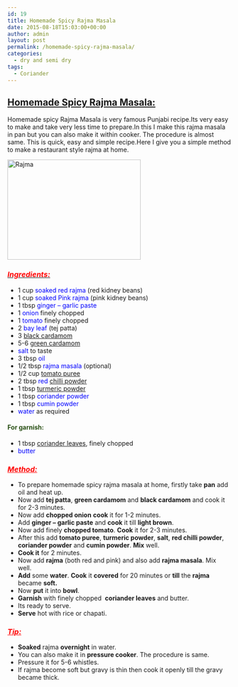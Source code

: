 ```yaml
---
id: 19
title: Homemade Spicy Rajma Masala
date: 2015-08-18T15:03:00+00:00
author: admin
layout: post
permalink: /homemade-spicy-rajma-masala/
categories:
  - dry and semi dry
tags:
  - Coriander
---
```


## <span style="text-decoration: underline;">Homemade Spicy [Rajma](http://en.wikipedia.org/wiki/Rajma "Rajma") Masala:</span>

Homemade spicy Rajma Masala is very famous Punjabi recipe.Its very easy to make and take very less time to prepare.In this I make this rajma masala in pan but you can also make it within cooker. The procedure is almost same. This is quick, easy and simple recipe.Here I give you a simple method to make a restaurant style rajma at home.

<a href="{{site.url}}/wp-content/uploads/2017/03/Rajma.jpg"><img class="aligncenter size-medium wp-image-36" src="{{site.url}}/wp-content/uploads/2017/03/Rajma-300x225.jpg" alt="Rajma" width="300" height="225" /></a>

### _<u><span style="color: red;">Ingredients:</span></u>_

*   1 cup <span style="color: blue;">soaked red rajma</span> (red kidney beans)
*   1 cup <span style="color: blue;">soaked Pink rajma</span> (pink kidney beans)
*   1 tbsp <span style="color: blue;">ginger – garlic paste</span>
*   1 <span style="color: blue;">onion</span> finely chopped
*   1 <span style="color: blue;">tomato</span> finely chopped
*   2 <span style="color: blue;">bay leaf</span> (tej patta)
*   3 <span style="color: blue;">[black cardamom](http://en.wikipedia.org/wiki/Black_cardamom "Black cardamom")</span>
*   5-6 <span style="color: blue;">[green cardamom](http://en.wikipedia.org/wiki/Elettaria "Elettaria")</span>
*   <span style="color: blue;">salt</span> to taste
*   3 tbsp <span style="color: blue;">oil</span>
*   1/2 tbsp <span style="color: blue;">rajma masala</span> (optional)
*   1/2 cup <span style="color: blue;">[tomato puree](http://en.wikipedia.org/wiki/Tomato_pur%C3%A9e "Tomato purée")</span>
*   2 tbsp <span style="color: blue;">red [chilli powder](http://en.wikipedia.org/wiki/Chili_powder "Chili powder")</span>
*   1 tbsp <span style="color: blue;">[turmeric powder](http://en.wikipedia.org/wiki/Turmeric "Turmeric")</span>
*   1 tbsp <span style="color: blue;">coriander powder</span>
*   1 tbsp <span style="color: blue;">cumin powder</span>
*   <span style="color: blue;">water</span> as required

#### <span style="color: #274e13;">For garnish:</span>

*   1 tbsp <span style="color: blue;">[coriander leaves](http://en.wikipedia.org/wiki/Coriander "Coriander")</span>, finely chopped
*   <span style="color: blue;">butter</span>

### _<span style="color: red;"><u>Method:</u></span>_  

*   To prepare homemade spicy rajma masala at home, firstly take **pan** add oil and heat up.
*   Now add **tej patta**, **green cardamom** and **black cardamom** and cook it for 2-3 minutes.
*   Now add **chopped onion** **cook** it for 1-2 minutes.
*   Add **ginger – garlic paste** and **cook** it till **light brown**.
*   Now add finely **chopped tomato**. **Cook** it for 2-3 minutes.
*   After this add **tomato puree**, **turmeric powder**, **salt**, **red chilli powder**, **coriander powder** and **cumin powder**. **Mix** well.
*   **Cook it** for 2 minutes.
*   Now add **rajma** (both red and pink) and also add **rajma masala**. Mix well.
*   **Add** some **water**. **Cook** it **covered** for 20 minutes or **till** the **rajma** became **soft.**
*   Now **put** it into **bowl**.
*   **Garnish** with finely chopped  **coriander leaves** and butter.
*   Its ready to serve.
*   **Serve** hot with rice or chapati.

### <span style="color: red;">_<u>Tip:</u>_</span>

*   **Soaked** rajma **overnight** in water.
*   You can also make it in **pressure cooker**. The procedure is same.
*   Pressure it for 5-6 whistles.
*   If rajma become soft but gravy is thin then cook it openly till the gravy became thick.
